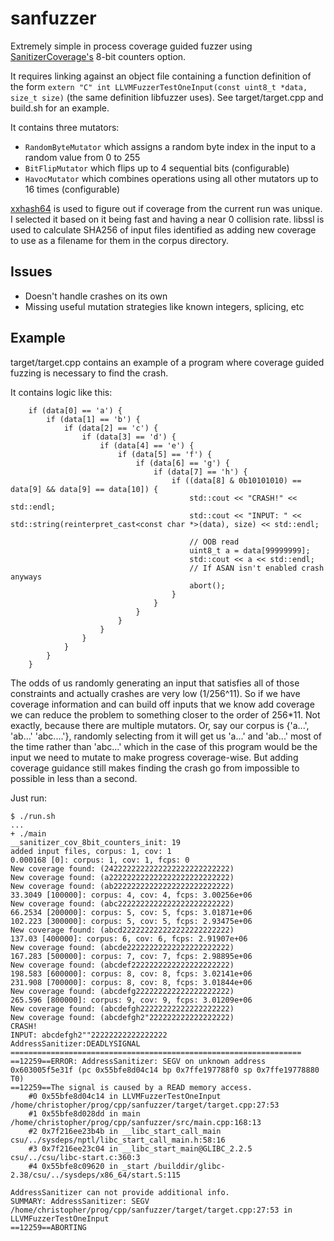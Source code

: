 # sanfuzzer

Extremely simple in process coverage guided fuzzer using [SanitizerCoverage's](https://clang.llvm.org/docs/SanitizerCoverage.html) 8-bit counters option.

It requires linking against an object file containing a function definition of the form `extern "C" int LLVMFuzzerTestOneInput(const uint8_t *data, size_t size)` (the same definition libfuzzer uses).  See target/target.cpp and build.sh for an example.

It contains three mutators:

- `RandomByteMutator` which assigns a random byte index in the input to a random value from 0 to 255
- `BitFlipMutator` which flips up to 4 sequential bits (configurable)
- `HavocMutator` which combines operations using all other mutators up to 16 times (configurable)

[xxhash64](https://github.com/Cyan4973/xxHash) is used to figure out if coverage from the current run was unique.  I selected it based on it being fast and having a near 0 collision rate.  libssl is used to calculate SHA256 of input files identified as adding new coverage to use as a filename for them in the corpus directory.

## Issues

- Doesn't handle crashes on its own
- Missing useful mutation strategies like known integers, splicing, etc

## Example

target/target.cpp contains an example of a program where coverage guided fuzzing is necessary to find the crash.

It contains logic like this:
```
    if (data[0] == 'a') {
        if (data[1] == 'b') {
            if (data[2] == 'c') {
                if (data[3] == 'd') {
                    if (data[4] == 'e') {
                        if (data[5] == 'f') {
                            if (data[6] == 'g') {
                                if (data[7] == 'h') {
                                    if ((data[8] & 0b10101010) == data[9] && data[9] == data[10]) {
                                        std::cout << "CRASH!" << std::endl;
                                        std::cout << "INPUT: " << std::string(reinterpret_cast<const char *>(data), size) << std::endl;

                                        // OOB read
                                        uint8_t a = data[99999999];
                                        std::cout << a << std::endl;
                                        // If ASAN isn't enabled crash anyways
                                        abort();
                                    }
                                }
                            }
                        }
                    }
                }
            }
        }
    }
```

The odds of us randomly generating an input that satisfies all of those constraints and actually crashes are very low (1/256^11).  So if we have coverage information and can build off inputs that we know add coverage we can reduce the problem to something closer to the order of 256\*11.  Not exactly, because there are multiple mutators.  Or, say our corpus is {'a...', 'ab...' 'abc....'}, randomly selecting from it will get us 'a...' and 'ab...' most of the time rather than 'abc...' which in the case of this program would be the input we need to mutate to make progress coverage-wise.  But adding coverage guidance still makes finding the crash go from impossible to possible in less than a second.

Just run:

```
$ ./run.sh
...
+ ./main
__sanitizer_cov_8bit_counters_init: 19
added input files, corpus: 1, cov: 1
0.000168 [0]: corpus: 1, cov: 1, fcps: 0
New coverage found: (2422222222222222222222222222)
New coverage found: (a222222222222222222222222222)
New coverage found: (ab22222222222222222222222222)
33.3049 [100000]: corpus: 4, cov: 4, fcps: 3.00256e+06
New coverage found: (abc2222222222222222222222222)
66.2534 [200000]: corpus: 5, cov: 5, fcps: 3.01871e+06
102.223 [300000]: corpus: 5, cov: 5, fcps: 2.93475e+06
New coverage found: (abcd222222222222222222222222)
137.03 [400000]: corpus: 6, cov: 6, fcps: 2.91907e+06
New coverage found: (abcde22222222222222222222222)
167.283 [500000]: corpus: 7, cov: 7, fcps: 2.98895e+06
New coverage found: (abcdef2222222222222222222222)
198.583 [600000]: corpus: 8, cov: 8, fcps: 3.02141e+06
231.908 [700000]: corpus: 8, cov: 8, fcps: 3.01844e+06
New coverage found: (abcdefg222222222222222222222)
265.596 [800000]: corpus: 9, cov: 9, fcps: 3.01209e+06
New coverage found: (abcdefgh22222222222222222222)
New coverage found: (abcdefgh2"222222222222222222)
CRASH!
INPUT: abcdefgh2""22222222222222222
AddressSanitizer:DEADLYSIGNAL
=================================================================
==12259==ERROR: AddressSanitizer: SEGV on unknown address 0x603005f5e31f (pc 0x55bfe8d04c14 bp 0x7ffe197788f0 sp 0x7ffe19778880 T0)
==12259==The signal is caused by a READ memory access.
    #0 0x55bfe8d04c14 in LLVMFuzzerTestOneInput /home/christopher/prog/cpp/sanfuzzer/target/target.cpp:27:53
    #1 0x55bfe8d028dd in main /home/christopher/prog/cpp/sanfuzzer/src/main.cpp:168:13
    #2 0x7f216ee23b4b in __libc_start_call_main csu/../sysdeps/nptl/libc_start_call_main.h:58:16
    #3 0x7f216ee23c04 in __libc_start_main@GLIBC_2.2.5 csu/../csu/libc-start.c:360:3
    #4 0x55bfe8c09620 in _start /builddir/glibc-2.38/csu/../sysdeps/x86_64/start.S:115

AddressSanitizer can not provide additional info.
SUMMARY: AddressSanitizer: SEGV /home/christopher/prog/cpp/sanfuzzer/target/target.cpp:27:53 in LLVMFuzzerTestOneInput
==12259==ABORTING
```

